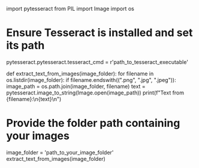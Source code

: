 import pytesseract
from PIL import Image
import os

# Ensure Tesseract is installed and set its path
pytesseract.pytesseract.tesseract_cmd = r'path_to_tesseract_executable'

def extract_text_from_images(image_folder):
    for filename in os.listdir(image_folder):
        if filename.endswith((".png", ".jpg", ".jpeg")):
            image_path = os.path.join(image_folder, filename)
            text = pytesseract.image_to_string(Image.open(image_path))
            print(f"Text from {filename}:\n{text}\n")

# Provide the folder path containing your images
image_folder = 'path_to_your_image_folder'
extract_text_from_images(image_folder)
